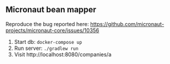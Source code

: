 ## Micronaut bean mapper

Reproduce the bug reported here: https://github.com/micronaut-projects/micronaut-core/issues/10356

1. Start db: `docker-compose up`
2. Run server: `./gradlew run`
3. Visit http://localhost:8080/companies/a

